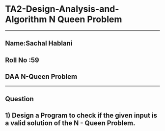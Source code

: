 # TA2-Design-Analysis-and-Algorithm N Queen Problem
***
## Name:Sachal Hablani
## Roll No :59
## DAA N-Queen Problem
***
## Question
## 1) Design a Program to check if the given input is a valid solution of the N - Queen Problem.

